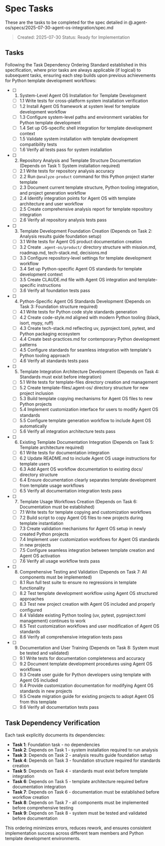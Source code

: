 # Spec Tasks

These are the tasks to be completed for the spec detailed in @.agent-os/specs/2025-07-30-agent-os-integration/spec.md

> Created: 2025-07-30
> Status: Ready for Implementation

## Tasks

Following the Task Dependency Ordering Standard established in this specification, where prior tasks are always applicable (if logical) to subsequent tasks, ensuring each step builds upon previous achievements for Python template development workflows:

- [ ] 1. System-Level Agent OS Installation for Template Development
  - [ ] 1.1 Write tests for cross-platform system installation verification
  - [ ] 1.2 Install Agent OS framework at system level for template development workflow
  - [ ] 1.3 Configure system-level paths and environment variables for Python template development
  - [ ] 1.4 Set up OS-specific shell integration for template development context
  - [ ] 1.5 Validate system installation with template development compatibility tests
  - [ ] 1.6 Verify all tests pass for system installation

- [ ] 2. Repository Analysis and Template Structure Documentation (Depends on Task 1: System installation required)
  - [ ] 2.1 Write tests for repository analysis accuracy
  - [ ] 2.2 Run `@analyze-product` command for this Python project starter template
  - [ ] 2.3 Document current template structure, Python tooling integration, and project generation workflow
  - [ ] 2.4 Identify integration points for Agent OS with template architecture and user workflow
  - [ ] 2.5 Create comprehensive analysis report for template repository integration
  - [ ] 2.6 Verify all repository analysis tests pass

- [ ] 3. Template Development Foundation Creation (Depends on Task 2: Analysis results guide foundation setup)
  - [ ] 3.1 Write tests for Agent OS product documentation creation
  - [ ] 3.2 Create `.agent-os/product/` directory structure with mission.md, roadmap.md, tech-stack.md, decisions.md
  - [ ] 3.3 Configure repository-level settings for template development workflow
  - [ ] 3.4 Set up Python-specific Agent OS standards for template development context
  - [ ] 3.5 Create CLAUDE.md file with Agent OS integration and template-specific instructions
  - [ ] 3.6 Verify all foundation tests pass

- [ ] 4. Python-Specific Agent OS Standards Development (Depends on Task 3: Foundation structure required)
  - [ ] 4.1 Write tests for Python code style standards generation
  - [ ] 4.2 Create code-style.md aligned with modern Python tooling (black, isort, mypy, ruff)
  - [ ] 4.3 Create tech-stack.md reflecting uv, pyproject.toml, pytest, and Python packaging ecosystem
  - [ ] 4.4 Create best-practices.md for contemporary Python development patterns
  - [ ] 4.5 Configure standards for seamless integration with template's Python tooling approach
  - [ ] 4.6 Verify all standards tests pass

- [ ] 5. Template Integration Architecture Development (Depends on Task 4: Standards must exist before integration)
  - [ ] 5.1 Write tests for template-files directory creation and management
  - [ ] 5.2 Create template-files/.agent-os/ directory structure for new project inclusion
  - [ ] 5.3 Build template copying mechanisms for Agent OS files to new Python projects
  - [ ] 5.4 Implement customization interface for users to modify Agent OS standards
  - [ ] 5.5 Configure template generation workflow to include Agent OS automatically
  - [ ] 5.6 Verify all integration architecture tests pass

- [ ] 6. Existing Template Documentation Integration (Depends on Task 5: Template architecture required)
  - [ ] 6.1 Write tests for documentation integration
  - [ ] 6.2 Update README.md to include Agent OS usage instructions for template users
  - [ ] 6.3 Add Agent OS workflow documentation to existing docs/ directory structure
  - [ ] 6.4 Ensure documentation clearly separates template development from template usage workflows
  - [ ] 6.5 Verify all documentation integration tests pass

- [ ] 7. Template Usage Workflows Creation (Depends on Task 6: Documentation must be established)
  - [ ] 7.1 Write tests for template copying and customization workflows
  - [ ] 7.2 Build script to copy Agent OS files to new projects during template instantiation
  - [ ] 7.3 Create validation mechanisms for Agent OS setup in newly created Python projects
  - [ ] 7.4 Implement user customization workflows for Agent OS standards in new projects
  - [ ] 7.5 Configure seamless integration between template creation and Agent OS activation
  - [ ] 7.6 Verify all usage workflow tests pass

- [ ] 8. Comprehensive Testing and Validation (Depends on Task 7: All components must be implemented)
  - [ ] 8.1 Run full test suite to ensure no regressions in template functionality
  - [ ] 8.2 Test template development workflow using Agent OS structured approaches
  - [ ] 8.3 Test new project creation with Agent OS included and properly configured
  - [ ] 8.4 Validate existing Python tooling (uv, pytest, pyproject.toml management) continues to work
  - [ ] 8.5 Test customization workflows and user modification of Agent OS standards
  - [ ] 8.6 Verify all comprehensive integration tests pass

- [ ] 9. Documentation and User Training (Depends on Task 8: System must be tested and validated)
  - [ ] 9.1 Write tests for documentation completeness and accuracy
  - [ ] 9.2 Document template development procedures using Agent OS workflows
  - [ ] 9.3 Create user guide for Python developers using template with Agent OS included
  - [ ] 9.4 Provide customization documentation for modifying Agent OS standards in new projects
  - [ ] 9.5 Create migration guide for existing projects to adopt Agent OS from this template
  - [ ] 9.6 Verify all documentation tests pass

## Task Dependency Verification

Each task explicitly documents its dependencies:
- **Task 1**: Foundation task - no dependencies
- **Task 2**: Depends on Task 1 - system installation required to run analysis
- **Task 3**: Depends on Task 2 - analysis results guide foundation setup
- **Task 4**: Depends on Task 3 - foundation structure required for standards creation
- **Task 5**: Depends on Task 4 - standards must exist before template integration
- **Task 6**: Depends on Task 5 - template architecture required before documentation integration
- **Task 7**: Depends on Task 6 - documentation must be established before workflow creation
- **Task 8**: Depends on Task 7 - all components must be implemented before comprehensive testing
- **Task 9**: Depends on Task 8 - system must be tested and validated before documentation

This ordering minimizes errors, reduces rework, and ensures consistent implementation success across different team members and Python template development environments.